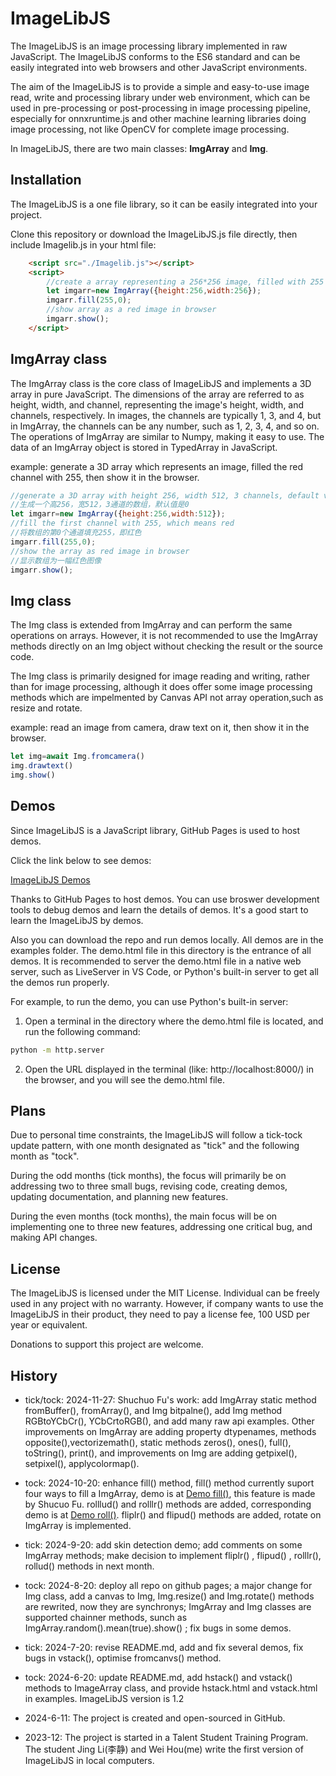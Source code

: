 # ImageLibJS
The ImageLibJS is an image processing library implemented in raw JavaScript. The ImageLibJS conforms to the ES6 standard and can be easily integrated into web browsers and other JavaScript environments.

The aim of the ImageLibJS is to provide a simple and easy-to-use image read, write and processing library under web environment, which can be used in pre-processing or post-processing in image processing pipeline, especially for onnxruntime.js and other machine learning libraries doing image processing,  not like OpenCV for complete image processing.

In ImageLibJS, there are two main classes: **ImgArray** and **Img**.


## Installation

The ImageLibJS is a one file library, so it can be easily integrated into your project.

Clone this repository or download the ImageLibJS.js file directly, then  include  Imagelib.js in your html file:

```html
    <script src="./Imagelib.js"></script>
    <script>
        //create a array representing a 256*256 image, filled with 255 in channel 0
        let imgarr=new ImgArray({height:256,width:256});
        imgarr.fill(255,0);
        //show array as a red image in browser
        imgarr.show();
    </script>
```


## ImgArray class

The ImgArray class is the core class of ImageLibJS and implements a 3D array in pure JavaScript. The dimensions of the array are referred to as height, width, and channel, representing the image's height, width, and channels, respectively. In images, the channels are typically 1, 3, and 4, but in ImgArray, the channels can be any number, such as 1, 2, 3, 4, and so on. The operations of ImgArray are similar to Numpy, making it easy to use. The data of an ImgArray object is stored in TypedArray in JavaScript.

example: generate a 3D array which represents an image, filled the red channel with 255, then show it in the browser.

```js
//generate a 3D array with height 256, width 512, 3 channels, default value is 0.
//生成一个高256，宽512，3通道的数组，默认值是0 
let imgarr=new ImgArray({height:256,width:512}); 
//fill the first channel with 255, which means red
//将数组的第0个通道填充255，即红色
imgarr.fill(255,0); 
//show the array as red image in browser
//显示数组为一幅红色图像
imgarr.show(); 
```

## Img class

The Img class is extended from ImgArray and can perform the same operations on arrays. However, it is not recommended to use the ImgArray methods directly on an Img object without checking the result or the source code.

The Img class is primarily designed for image reading and writing, rather than for image processing, although it does offer some image processing methods which are impelmented by Canvas API not array operation,such as resize and rotate.

example: read an image from camera, draw text on it, then show it in the browser.

```js
let img=await Img.fromcamera()
img.drawtext()
img.show()
```

## Demos

Since ImageLibJS is a JavaScript library, GitHub Pages is used to host demos.

Click the link below to see demos:

[ImageLibJS Demos](https://yjphhw.github.io/ImageLibJS/demo.html)

Thanks to GitHub Pages to host demos. You can use broswer development tools to debug demos and learn the details of demos. It's a good start to learn the ImageLibJS by demos. 

Also you can download the repo and run demos locally.
All demos are in the examples folder. The demo.html file in this directory is the entrance of all demos. It is recommended to server the demo.html file in a native web server, such as LiveServer in VS Code, or Python's built-in server to get all the demos run properly.

For example, to run the demo, you can use Python's built-in server:
1. Open a terminal in the directory where the demo.html file is located, and run the following command:
   
```bash
python -m http.server
```

2. Open the URL displayed in the terminal (like: http://localhost:8000/) in the browser, and you will see the demo.html file.


## Plans

Due to personal time constraints, the ImageLibJS will follow a tick-tock update pattern, with one month designated as "tick" and the following month as "tock". 

During the odd months (tick months), the focus will primarily be on addressing two to three small bugs, revising code, creating demos, updating documentation, and planning new features.

During the even months (tock months), the main focus will be on implementing one to three new features, addressing one critical bug, and making API changes.


## License

The ImageLibJS is licensed under the MIT License. Individual can be freely used in any project with no warranty. However, if company wants to use the ImageLibJS in their product, they need to pay a license fee, 100 USD per year or equivalent. 

Donations to support this project are welcome.


## History
* tick/tock: 2024-11-27: Shuchuo Fu's work: add ImgArray static method fromBuffer(), fromArray(), and Img bitpalne(), add Img method RGBtoYCbCr(), YCbCrtoRGB(), and add many raw api examples. Other improvements on ImgArray are adding property dtypenames, methods opposite(),vectorizemath(), static methods zeros(), ones(), full(), toString(), print(), and improvements on Img are adding getpixel(), setpixel(), applycolormap().

* tock: 2024-10-20: enhance fill() method, fill() method currently suport four ways to fill a ImgArray, demo is at [Demo fill()](https://yjphhw.github.io/ImageLibJS/examples/fill.html), this feature is made by Shucuo Fu. rolllud() and rolllr() methods are added, corresponding demo is at [Demo roll()](https://yjphhw.github.io/ImageLibJS/examples/roll.html). fliplr() and flipud() methods are added, rotate on ImgArray is implemented.
* tick: 2024-9-20: add skin detection demo; add comments on some ImgArray methods; make decision to implement fliplr() , flipud() , rolllr(), rollud() methods in next month.
* tock: 2024-8-20: deploy all repo on github pages; a major change for Img class, add a canvas to Img, Img.resize() and Img.rotate() methods are rewrited, now they are synchronys; ImgArray and Img classes are supported chainner methods, sunch as ImgArray.random().mean(true).show() ; fix bugs in some demos.
* tick: 2024-7-20: revise README.md, add and fix several demos, fix bugs in vstack(), optimise fromcanvs() method.
* tock: 2024-6-20: update README.md, add hstack() and vstack() methods to ImageArray class, and provide hstack.html and vstack.html in examples. ImageLibJS version is 1.2
* 2024-6-11: The project is created and open-sourced in GitHub.
* 2023-12: The project is started in a Talent Student Training Program. The student Jing Li(李静) and Wei Hou(me) write the first version of ImageLibJS in local computers.
